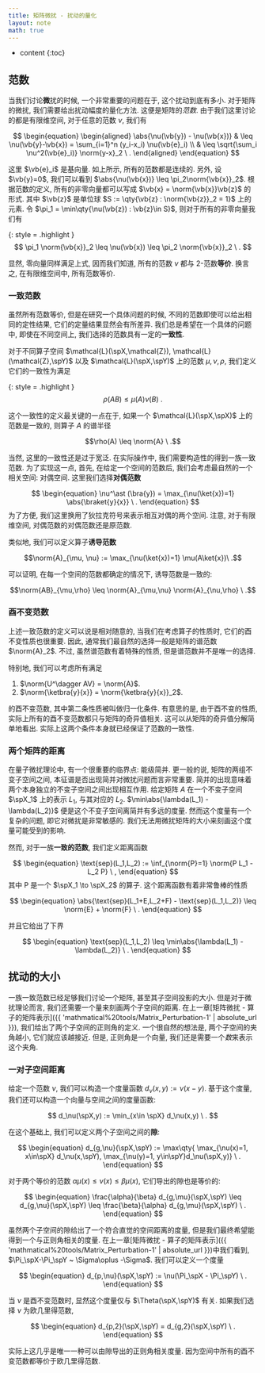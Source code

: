 ```yaml
---
title: 矩阵微扰 - 扰动的量化
layout: note
math: true
---
```


* content
{:toc}


## 范数

当我们讨论**微**扰的时候, 一个非常重要的问题在于, 这个扰动到底有多小.
对于矩阵的微扰, 我们需要给出扰动幅度的量化方法.
这便是矩阵的*范数*.
由于我们这里讨论的都是有限维空间, 对于任意的范数 $\nu$, 我们有

$$
\begin{equation}
\begin{aligned}
    \abs{\nu(\vb{y}) - \nu(\vb{x})} & \leq \nu(\vb{y}-\vb{x})
    = \sum_{i=1}^n (y_i-x_i) \nu(\vb{e}_i) \\
    & \leq \sqrt{\sum_i \nu^2(\vb{e}_i)} \norm{y-x}_2 \ .
\end{aligned}
\end{equation}
$$

这里 $\vb{e}_i$ 是基向量.
如上所示, 所有的范数都是连续的.
另外, 设 $\vb{y}=0$, 我们可以看到 $\abs{\nu(\vb{x})} \leq \pi_2\norm{\vb{x}}_2$.
根据范数的定义, 所有的非零向量都可以写成 $\vb{x} = \norm{\vb{x}}\vb{z}$ 的形式.
其中 $\vb{z}$ 是单位球 $S := \qty{\vb{z} : \norm{\vb{z}}_2 = 1}$ 上的元素.
令 $\pi_1 = \min\qty{\nu(\vb{z}) : \vb{z}\in S}$, 则对于所有的非零向量我们有

{: style = .highlight }
$$
\pi_1 \norm{\vb{x}}_2 \leq \nu(\vb{x}) \leq \pi_2 \norm{\vb{x}}_2 \ .
$$

显然, 零向量同样满足上式, 因而我们知道, 所有的范数 $\nu$ 都与 2-范数**等价**.
换言之, 在有限维空间中, 所有范数等价.

### 一致范数

虽然所有范数等价, 但是在研究一个具体问题的时候, 不同的范数即使可以给出相同的定性结果, 它们的定量结果显然会有所差异.
我们总是希望在一个具体的问题中, 即使在不同空间上, 我们选择的范数具有一定的**一致性**.

对于不同算子空间 $\mathcal{L}(\spX,\mathcal{Z}), \mathcal{L}(\mathcal{Z},\spY)$ 以及 $\mathcal{L}(\spX,\spY)$ 上的范数
$\mu,\nu,\rho$, 我们定义它们的一致性为满足

{: style = .highlight }
$$\rho(AB) \leq \mu(A)\nu(B) \ .$$

这个一致性的定义最关键的一点在于, 如果一个 $\mathcal{L}(\spX,\spX)$ 上的范数是一致的, 则算子 $A$ 的谱半径

$$\rho(A) \leq \norm{A} \ .$$

当然, 这里的一致性还是过于宽泛.
在实际操作中, 我们需要构造性的得到一族一致范数.
为了实现这一点, 首先, 在给定一个空间的范数后, 我们会考虑最自然的一个相关空间: 对偶空间.
这里我们选择**对偶范数**

$$
\begin{equation}
\nu^\ast (\bra{y}) = \max_{\nu(\ket{x})=1} \abs{\braket{y}{x}} \ .
\end{equation}
$$
为了方便, 我们这里换用了狄拉克符号来表示相互对偶的两个空间.
注意, 对于有限维空间, 对偶范数的对偶范数还是原范数.

类似地, 我们可以定义算子**诱导范数**

$$\norm{A}_{\mu, \nu} := \max_{\nu(\ket{x})=1} \mu(A\ket{x})\ .$$

可以证明, 在每一个空间的范数都确定的情况下, 诱导范数是一致的:

$$\norm{AB}_{\mu,\rho} \leq \norm{A}_{\mu,\nu} \norm{A}_{\nu,\rho} \ .$$

### 酉不变范数

上述一致范数的定义可以说是相对随意的, 当我们在考虑算子的性质时, 它们的酉不变性质也很重要.
因此, 通常我们最自然的选择一般是矩阵的谱范数 $\norm{A}_2$.
不过, 虽然谱范数有着特殊的性质, 但是谱范数并不是唯一的选择.

特别地, 我们可以考虑所有满足

1. $\norm{U^\dagger AV} = \norm{A}$.
2. $\norm{\ketbra{y}{x}} = \norm{\ketbra{y}{x}}_2$.

的酉不变范数, 其中第二条性质被叫做归一化条件.
有意思的是, 由于酉不变的性质, 实际上所有的酉不变范数都只与矩阵的奇异值相关.
这可以从矩阵的奇异值分解简单地看出.
实际上这两个条件本身就已经保证了范数的一致性.

### 两个矩阵的距离

在量子微扰理论中, 有一个很重要的临界点: 能级简并.
更一般的说, 矩阵的两组不变子空间之间, 本征谱是否出现简并对微扰问题而言非常重要.
简并的出现意味着两个本身独立的不变子空间之间出现相互作用.
给定矩阵 $A$ 在一个不变子空间 $\spX_1$ 上的表示 $L_1$, 与其对应的 $L_2$.
$\min\abs{\lambda(L_1) - \lambda(L_2)}$ 便是这个不变子空间离简并有多远的度量.
然而这个度量有一个复杂的问题, 即它对微扰是非常敏感的.
我们无法用微扰矩阵的大小来刻画这个度量可能受到的影响.

然而, 对于一族**一致的范数**, 我们定义距离函数

$$
\begin{equation}
    \text{sep}(L_1,L_2) := \inf_{\norm{P}=1} \norm{P L_1 - L_2 P} \ ,
\end{equation}
$$
其中 P 是一个 $\spX_1 \to \spX_2$ 的算子.
这个距离函数有着非常鲁棒的性质

$$
\begin{equation}
    \abs{\text{sep}(L_1+E,L_2+F) - \text{sep}(L_1,L_2)}
    \leq \norm{E} + \norm{F} \ .
\end{equation}
$$

并且它给出了下界

$$
\begin{equation}
    \text{sep}(L_1,L_2) \leq \min\abs{\lambda(L_1) - \lambda(L_2)} \ .
\end{equation}
$$

## 扰动的大小

一族一致范数已经足够我们讨论一个矩阵, 甚至其子空间投影的大小.
但是对于微扰理论而言, 我们还需要一个量来刻画两个子空间的距离.
在上一章[矩阵微扰 - 算子的矩阵表示]({{ 'mathmatical%20tools/Matrix_Perturbation-1' | absolute_url }}), 我们给出了两个子空间的正则角的定义.
一个很自然的想法是, 两个子空间的夹角越小, 它们就应该越接近.
但是, 正则角是一个向量, 我们还是需要一个*数*来表示这个夹角.

### 一对子空间距离

给定一个范数 $\nu$, 我们可以构造一个度量函数 $d_\nu(x,y):= \nu(x-y)$.
基于这个度量, 我们还可以构造一个向量与空间之间的度量函数:

$$
    d_\nu(\spX,y) := \min_{x\in \spX} d_\nu(x,y) \ .
$$

在这个基础上, 我们可以定义两个子空间之间的**隙**:

$$
\begin{equation}
    d_{g,\nu}(\spX,\spY) := \max\qty{
        \max_{\nu(x)=1, x\in\spX} d_\nu(x,\spY),
        \max_{\nu(y)=1, y\in\spY}d_\nu(\spX,y)}  \ .
\end{equation}
$$

对于两个等价的范数 $\alpha \mu(x) \leq \nu(x) \leq \beta \mu(x)$, 它们导出的隙也是等价的:

$$
\begin{equation}
    \frac{\alpha}{\beta} d_{g,\mu}(\spX,\spY) \leq d_{g,\nu}(\spX,\spY)
    \leq \frac{\beta}{\alpha} d_{g,\mu}(\spX,\spY) \ .
\end{equation}
$$

虽然两个子空间的隙给出了一个符合直觉的空间距离的度量, 但是我们最终希望能得到一个与正则角相关的度量.
在上一章[矩阵微扰 - 算子的矩阵表示]({{ 'mathmatical%20tools/Matrix_Perturbation-1' | absolute_url }})中我们看到, $\Pi_\spX-\Pi_\spY ~ \Sigma\oplus -\Sigma$.
我们可以定义一个度量

$$
\begin{equation}
    d_{p,\nu}(\spX,\spY) := \nu(\Pi_\spX - \Pi_\spY) \ .
\end{equation}
$$

当 $\nu$ 是酉不变范数时, 显然这个度量仅与 $\Theta(\spX,\spY)$ 有关.
如果我们选择 $\nu$ 为欧几里得范数,

$$
\begin{equation}
    d_{p,2}(\spX,\spY) = d_{g,2}(\spX,\spY) \ .
\end{equation}
$$

实际上这几乎是唯一一种可以由隙导出的正则角相关度量.
因为空间中所有的酉不变范数都等价于欧几里得范数.
